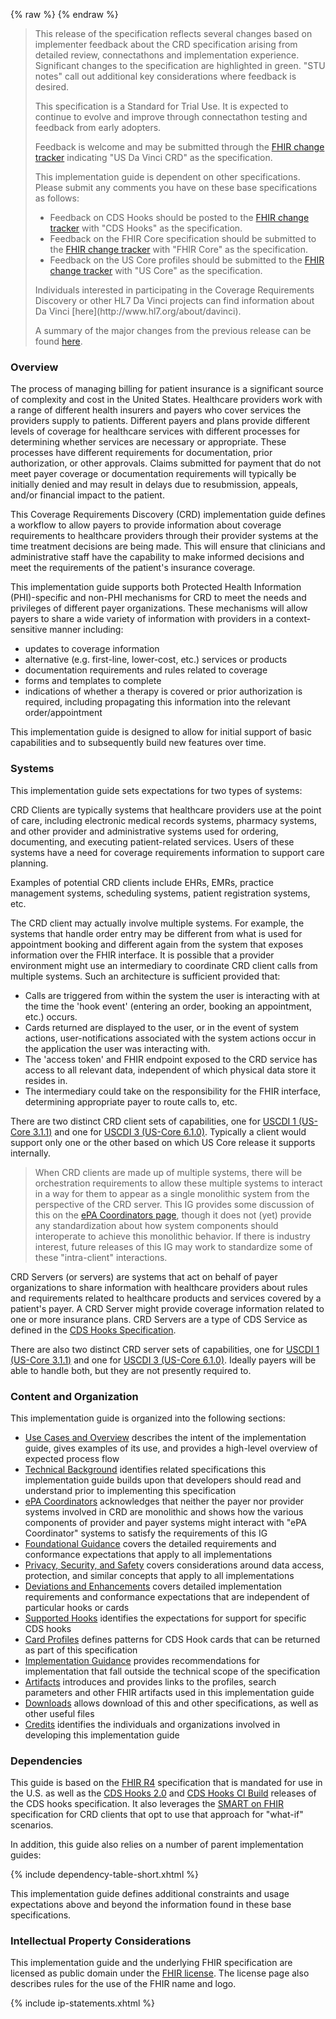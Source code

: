 {% raw %}
{% endraw %}
<blockquote class="stu-note">
<p>
This release of the specification reflects several changes based on implementer feedback about the CRD specification arising from detailed review, connectathons and implementation experience.  Significant changes to the specification are highlighted in green.  "STU notes" call out additional key considerations where feedback is desired.
</p>
<p>
This specification is a Standard for Trial Use.  It is expected to continue to evolve and improve through connectathon testing and feedback from early adopters.
</p>
<p>
Feedback is welcome and may be submitted through the <a href="http://hl7.org/fhir-issues">FHIR change tracker</a> indicating "US Da Vinci CRD" as the specification.
</p>
<p>
This implementation guide is dependent on other specifications.  Please submit any comments you have on these base specifications as follows:
</p>
<ul>
  <li>Feedback on CDS Hooks should be posted to the <a href="http://hl7.org/fhir-issues">FHIR change tracker</a> with "CDS Hooks" as the specification.</li>
  <li>Feedback on the FHIR Core specification should be submitted to the <a href="http://hl7.org/fhir-issues">FHIR change tracker</a> with "FHIR Core" as the specification.</li>
  <li>Feedback on the US Core profiles should be submitted to the <a href="http://hl7.org/fhir-issues">FHIR change tracker</a> with "US Core" as the specification.</li>
</ul>
<p>
Individuals interested in participating in the Coverage Requirements Discovery or other HL7 Da Vinci projects can find information about Da Vinci [here](http://www.hl7.org/about/davinci).
</p>
<p>
A summary of the major changes from the previous release can be found <a href="history.html">here</a>.
</p>
</blockquote>


### Overview
The process of managing billing for patient insurance is a significant source of complexity and cost in the United States.  Healthcare providers work with a range of different health insurers and payers who cover services the providers supply to patients.  Different payers and plans provide different levels of coverage for healthcare services with different processes for determining whether services are necessary or appropriate.  These processes have different requirements for documentation, prior authorization, or other approvals.  Claims submitted for payment that do not meet payer coverage or documentation requirements will typically be initially denied and may result in delays due to resubmission, appeals, and/or financial impact to the patient.

This Coverage Requirements Discovery (CRD) implementation guide defines a workflow to allow payers to provide information about coverage requirements to healthcare providers through their provider systems at the time treatment decisions are being made.  This will ensure that clinicians and administrative staff have the capability to make informed decisions and meet the requirements of the patient's insurance coverage.

This implementation guide supports both Protected Health Information (PHI)-specific and non-PHI mechanisms for CRD to meet the needs and privileges of different payer organizations.  These mechanisms will allow payers to share a wide variety of information with providers in a context-sensitive manner including:

* updates to coverage information
* alternative (e.g. first-line, lower-cost, etc.) services or products
* documentation requirements and rules related to coverage
* forms and templates to complete
* indications of whether a therapy is covered or prior authorization is required, including propagating this information into the relevant order/appointment

This implementation guide is designed to allow for initial support of basic capabilities and to subsequently build new features over time.


### Systems
This implementation guide sets expectations for two types of systems:

CRD Clients are typically systems that healthcare providers use at the point of care, including electronic medical records systems, pharmacy systems, and other provider and administrative systems used for ordering, documenting, and executing patient-related services. Users of these systems have a need for coverage requirements information to support care planning.

Examples of potential CRD clients include EHRs, EMRs, practice management systems, scheduling systems, patient registration systems, etc.  

The CRD client may actually involve multiple systems. For example, the systems that handle order entry may be different from what is used for appointment booking and different again from the system that exposes information over the FHIR interface. It is possible that a provider environment might use an intermediary to coordinate CRD client calls from multiple systems. Such an architecture is sufficient provided that:

* Calls are triggered from within the system the user is interacting with at the time the 'hook event' (entering an order, booking an appointment, etc.) occurs.
* Cards returned are displayed to the user, or in the event of system actions, user-notifications associated with the system actions occur in the application the user was interacting with.
* The 'access token' and FHIR endpoint exposed to the CRD service has access to all relevant data, independent of which physical data store it resides in.
* The intermediary could take on the responsibility for the FHIR interface, determining appropriate payer to route calls to, etc.

There are two distinct CRD client sets of capabilities, one for [USCDI 1 (US-Core 3.1.1)](CapabilityStatement-crd-client3.1.html) and one for [USCDI 3 (US-Core 6.1.0)](CapabilityStatement-crd-client6.1.html).  Typically a client would support only one or the other based on which US Core release it supports internally.

<blockquote class="stu-note">
<p>
When CRD clients are made up of multiple systems, there will be orchestration requirements to allow these multiple systems to interact in a way for them to appear as a single monolithic system from the perspective of the CRD server.  This IG provides some discussion of this on the <a href="epa.html">ePA Coordinators page</a>, though it does not (yet) provide any standardization about how system components should interoperate to achieve this monolithic behavior.  If there is industry interest, future releases of this IG may work to standardize some of these "intra-client" interactions.
</p>
</blockquote>

CRD Servers (or servers) are systems that act on behalf of payer organizations to share information with healthcare providers about rules and requirements related to healthcare products and services covered by a patient's payer.  A CRD Server might provide coverage information related to one or more insurance plans. CRD Servers are a type of CDS Service as defined in the [CDS Hooks Specification](https://cds-hooks.hl7.org/2.0).

There are also two distinct CRD server sets of capabilities, one for [USCDI 1 (US-Core 3.1.1)](CapabilityStatement-crd-server3.1.html) and one for [USCDI 3 (US-Core 6.1.0)](CapabilityStatement-crd-server6.1.html).  Ideally payers will be able to handle both, but they are not presently required to.

### Content and Organization
This implementation guide is organized into the following sections:

* [Use Cases and Overview](usecases.html) describes the intent of the implementation guide, gives examples of its use, and provides a high-level overview of expected process flow
* [Technical Background](background.html) identifies related specifications this implementation guide builds upon that developers should read and understand prior to implementing this specification
* [ePA Coordinators](epa.html) acknowledges that neither the payer nor provider systems involved in CRD are monolithic and shows how the various components of provider and payer systems might interact with "ePA Coordinator" systems to satisfy the requirements of this IG
* [Foundational Guidance](foundation.html) covers the detailed requirements and conformance expectations that apply to all implementations
* [Privacy, Security, and Safety](security.html) covers considerations around data access, protection, and similar concepts that apply to all implementations
* [Deviations and Enhancements](deviations.html) covers detailed implementation requirements and conformance expectations that are independent of particular hooks or cards
* [Supported Hooks](hooks.html) identifies the expectations for support for specific CDS hooks
* [Card Profiles](cards.html) defines patterns for CDS Hook cards that can be returned as part of this specification
* [Implementation Guidance](implementation.html) provides recommendations for implementation that fall outside the technical scope of the specification
* [Artifacts](allartifacts.html) introduces and provides links to the profiles, search parameters and other FHIR artifacts used in this implementation guide
* [Downloads](downloads.html) allows download of this and other specifications, as well as other useful files
* [Credits](credits.html) identifies the individuals and organizations involved in developing this implementation guide

### Dependencies
This guide is based on the [FHIR R4]({{site.data.fhir.path}}) specification that is mandated for use in the U.S. as well as the [CDS Hooks 2.0](https://cds-hooks.hl7.org/2.0) and [CDS Hooks CI Build](https://cds-hooks.org/specification/current/) releases of the CDS hooks specification.  It also leverages the [SMART on FHIR](http://hl7.org/fhir/smart-app-launch) specification for CRD clients that opt to use that approach for "what-if" scenarios.

In addition, this guide also relies on a number of parent implementation guides:

{% include dependency-table-short.xhtml %}

This implementation guide defines additional constraints and usage expectations above and beyond the information found in these base specifications.

### Intellectual Property Considerations
This implementation guide and the underlying FHIR specification are licensed as public domain under the [FHIR license](http://hl7.org/fhir/R4/license.html#license). The license page also describes rules for the use of the FHIR name and logo.

{% include ip-statements.xhtml %}

